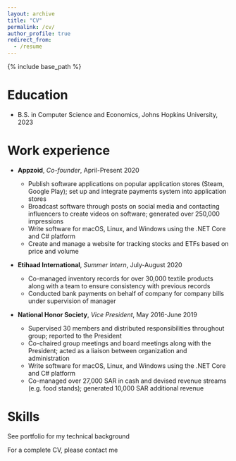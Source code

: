 ```yaml
---
layout: archive
title: "CV"
permalink: /cv/
author_profile: true
redirect_from:
  - /resume
---
```


{% include base_path %}

Education
======
* B.S. in Computer Science and Economics, Johns Hopkins University, 2023

Work experience
======
* **Appzoid**, *Co-founder*, April-Present 2020
  * Publish software applications on popular application stores (Steam, Google Play); set up and integrate payments system into application stores
  * Broadcast software through posts on social media and contacting influencers to create videos on software; generated over 250,000 impressions
  * Write software for macOS, Linux, and Windows using the .NET Core and C# platform
  * Create and manage a website for tracking stocks and ETFs based on price and volume

* **Etihaad International**, *Summer Intern*, July-August 2020
  * Co-managed inventory records for over 30,000 textile products along with a team to ensure consistency with previous records
  * Conducted bank payments on behalf of company for company bills under supervision of manager
  
* **National Honor Society**, *Vice President*, May 2016-June 2019
  * Supervised 30 members and distributed responsibilities throughout group; reported to the President
  * Co-chaired group meetings and board meetings along with the President; acted as a liaison between organization and administration
  * Write software for macOS, Linux, and Windows using the .NET Core and C# platform
  * Co-managed over 27,000 SAR in cash and devised revenue streams (e.g. food stands); generated 10,000 SAR additional revenue

  
Skills
======
See portfolio for my technical background

For a complete CV, please contact me
